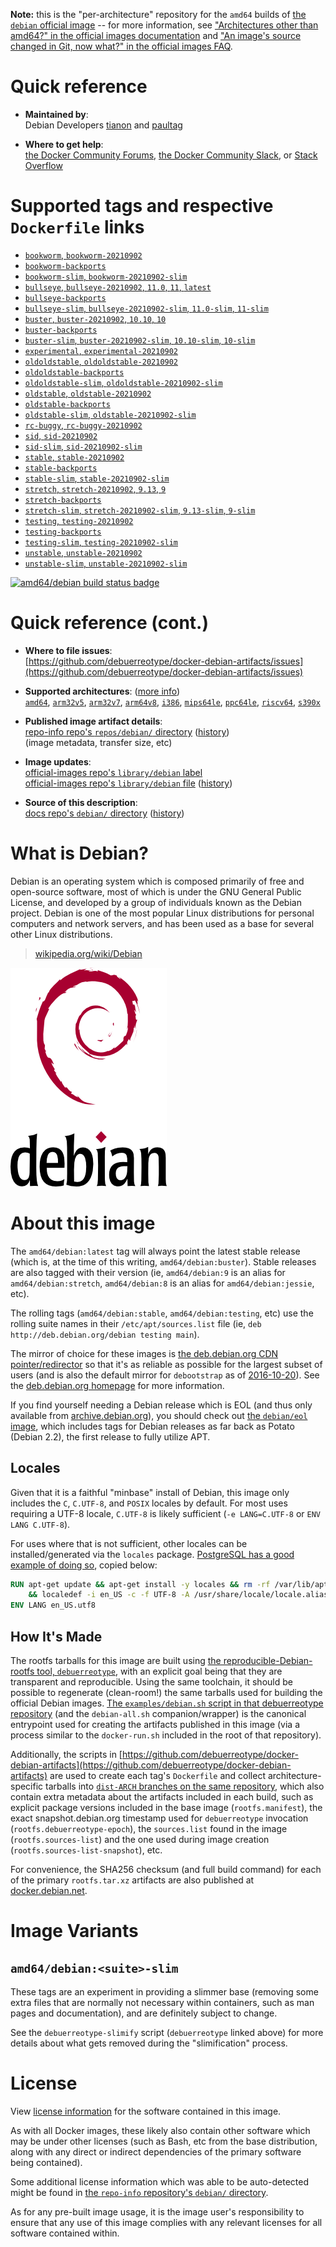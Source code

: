 <!--

********************************************************************************

WARNING:

    DO NOT EDIT "debian/README.md"

    IT IS AUTO-GENERATED

    (from the other files in "debian/" combined with a set of templates)

********************************************************************************

-->

**Note:** this is the "per-architecture" repository for the `amd64` builds of [the `debian` official image](https://hub.docker.com/_/debian) -- for more information, see ["Architectures other than amd64?" in the official images documentation](https://github.com/docker-library/official-images#architectures-other-than-amd64) and ["An image's source changed in Git, now what?" in the official images FAQ](https://github.com/docker-library/faq#an-images-source-changed-in-git-now-what).

# Quick reference

-	**Maintained by**:  
	Debian Developers [tianon](https://qa.debian.org/developer.php?login=tianon) and [paultag](https://qa.debian.org/developer.php?login=paultag)

-	**Where to get help**:  
	[the Docker Community Forums](https://forums.docker.com/), [the Docker Community Slack](https://dockr.ly/slack), or [Stack Overflow](https://stackoverflow.com/search?tab=newest&q=docker)

# Supported tags and respective `Dockerfile` links

-	[`bookworm`, `bookworm-20210902`](https://github.com/debuerreotype/docker-debian-artifacts/blob/4367a1297d6b7193b88c133c653dd07005b3c632/bookworm/Dockerfile)
-	[`bookworm-backports`](https://github.com/debuerreotype/docker-debian-artifacts/blob/4367a1297d6b7193b88c133c653dd07005b3c632/bookworm/backports/Dockerfile)
-	[`bookworm-slim`, `bookworm-20210902-slim`](https://github.com/debuerreotype/docker-debian-artifacts/blob/4367a1297d6b7193b88c133c653dd07005b3c632/bookworm/slim/Dockerfile)
-	[`bullseye`, `bullseye-20210902`, `11.0`, `11`, `latest`](https://github.com/debuerreotype/docker-debian-artifacts/blob/4367a1297d6b7193b88c133c653dd07005b3c632/bullseye/Dockerfile)
-	[`bullseye-backports`](https://github.com/debuerreotype/docker-debian-artifacts/blob/4367a1297d6b7193b88c133c653dd07005b3c632/bullseye/backports/Dockerfile)
-	[`bullseye-slim`, `bullseye-20210902-slim`, `11.0-slim`, `11-slim`](https://github.com/debuerreotype/docker-debian-artifacts/blob/4367a1297d6b7193b88c133c653dd07005b3c632/bullseye/slim/Dockerfile)
-	[`buster`, `buster-20210902`, `10.10`, `10`](https://github.com/debuerreotype/docker-debian-artifacts/blob/4367a1297d6b7193b88c133c653dd07005b3c632/buster/Dockerfile)
-	[`buster-backports`](https://github.com/debuerreotype/docker-debian-artifacts/blob/4367a1297d6b7193b88c133c653dd07005b3c632/buster/backports/Dockerfile)
-	[`buster-slim`, `buster-20210902-slim`, `10.10-slim`, `10-slim`](https://github.com/debuerreotype/docker-debian-artifacts/blob/4367a1297d6b7193b88c133c653dd07005b3c632/buster/slim/Dockerfile)
-	[`experimental`, `experimental-20210902`](https://github.com/debuerreotype/docker-debian-artifacts/blob/4367a1297d6b7193b88c133c653dd07005b3c632/experimental/Dockerfile)
-	[`oldoldstable`, `oldoldstable-20210902`](https://github.com/debuerreotype/docker-debian-artifacts/blob/4367a1297d6b7193b88c133c653dd07005b3c632/oldoldstable/Dockerfile)
-	[`oldoldstable-backports`](https://github.com/debuerreotype/docker-debian-artifacts/blob/4367a1297d6b7193b88c133c653dd07005b3c632/oldoldstable/backports/Dockerfile)
-	[`oldoldstable-slim`, `oldoldstable-20210902-slim`](https://github.com/debuerreotype/docker-debian-artifacts/blob/4367a1297d6b7193b88c133c653dd07005b3c632/oldoldstable/slim/Dockerfile)
-	[`oldstable`, `oldstable-20210902`](https://github.com/debuerreotype/docker-debian-artifacts/blob/4367a1297d6b7193b88c133c653dd07005b3c632/oldstable/Dockerfile)
-	[`oldstable-backports`](https://github.com/debuerreotype/docker-debian-artifacts/blob/4367a1297d6b7193b88c133c653dd07005b3c632/oldstable/backports/Dockerfile)
-	[`oldstable-slim`, `oldstable-20210902-slim`](https://github.com/debuerreotype/docker-debian-artifacts/blob/4367a1297d6b7193b88c133c653dd07005b3c632/oldstable/slim/Dockerfile)
-	[`rc-buggy`, `rc-buggy-20210902`](https://github.com/debuerreotype/docker-debian-artifacts/blob/4367a1297d6b7193b88c133c653dd07005b3c632/rc-buggy/Dockerfile)
-	[`sid`, `sid-20210902`](https://github.com/debuerreotype/docker-debian-artifacts/blob/4367a1297d6b7193b88c133c653dd07005b3c632/sid/Dockerfile)
-	[`sid-slim`, `sid-20210902-slim`](https://github.com/debuerreotype/docker-debian-artifacts/blob/4367a1297d6b7193b88c133c653dd07005b3c632/sid/slim/Dockerfile)
-	[`stable`, `stable-20210902`](https://github.com/debuerreotype/docker-debian-artifacts/blob/4367a1297d6b7193b88c133c653dd07005b3c632/stable/Dockerfile)
-	[`stable-backports`](https://github.com/debuerreotype/docker-debian-artifacts/blob/4367a1297d6b7193b88c133c653dd07005b3c632/stable/backports/Dockerfile)
-	[`stable-slim`, `stable-20210902-slim`](https://github.com/debuerreotype/docker-debian-artifacts/blob/4367a1297d6b7193b88c133c653dd07005b3c632/stable/slim/Dockerfile)
-	[`stretch`, `stretch-20210902`, `9.13`, `9`](https://github.com/debuerreotype/docker-debian-artifacts/blob/4367a1297d6b7193b88c133c653dd07005b3c632/stretch/Dockerfile)
-	[`stretch-backports`](https://github.com/debuerreotype/docker-debian-artifacts/blob/4367a1297d6b7193b88c133c653dd07005b3c632/stretch/backports/Dockerfile)
-	[`stretch-slim`, `stretch-20210902-slim`, `9.13-slim`, `9-slim`](https://github.com/debuerreotype/docker-debian-artifacts/blob/4367a1297d6b7193b88c133c653dd07005b3c632/stretch/slim/Dockerfile)
-	[`testing`, `testing-20210902`](https://github.com/debuerreotype/docker-debian-artifacts/blob/4367a1297d6b7193b88c133c653dd07005b3c632/testing/Dockerfile)
-	[`testing-backports`](https://github.com/debuerreotype/docker-debian-artifacts/blob/4367a1297d6b7193b88c133c653dd07005b3c632/testing/backports/Dockerfile)
-	[`testing-slim`, `testing-20210902-slim`](https://github.com/debuerreotype/docker-debian-artifacts/blob/4367a1297d6b7193b88c133c653dd07005b3c632/testing/slim/Dockerfile)
-	[`unstable`, `unstable-20210902`](https://github.com/debuerreotype/docker-debian-artifacts/blob/4367a1297d6b7193b88c133c653dd07005b3c632/unstable/Dockerfile)
-	[`unstable-slim`, `unstable-20210902-slim`](https://github.com/debuerreotype/docker-debian-artifacts/blob/4367a1297d6b7193b88c133c653dd07005b3c632/unstable/slim/Dockerfile)

[![amd64/debian build status badge](https://img.shields.io/jenkins/s/https/doi-janky.infosiftr.net/job/multiarch/job/amd64/job/debian.svg?label=amd64/debian%20%20build%20job)](https://doi-janky.infosiftr.net/job/multiarch/job/amd64/job/debian/)

# Quick reference (cont.)

-	**Where to file issues**:  
	[https://github.com/debuerreotype/docker-debian-artifacts/issues](https://github.com/debuerreotype/docker-debian-artifacts/issues)

-	**Supported architectures**: ([more info](https://github.com/docker-library/official-images#architectures-other-than-amd64))  
	[`amd64`](https://hub.docker.com/r/amd64/debian/), [`arm32v5`](https://hub.docker.com/r/arm32v5/debian/), [`arm32v7`](https://hub.docker.com/r/arm32v7/debian/), [`arm64v8`](https://hub.docker.com/r/arm64v8/debian/), [`i386`](https://hub.docker.com/r/i386/debian/), [`mips64le`](https://hub.docker.com/r/mips64le/debian/), [`ppc64le`](https://hub.docker.com/r/ppc64le/debian/), [`riscv64`](https://hub.docker.com/r/riscv64/debian/), [`s390x`](https://hub.docker.com/r/s390x/debian/)

-	**Published image artifact details**:  
	[repo-info repo's `repos/debian/` directory](https://github.com/docker-library/repo-info/blob/master/repos/debian) ([history](https://github.com/docker-library/repo-info/commits/master/repos/debian))  
	(image metadata, transfer size, etc)

-	**Image updates**:  
	[official-images repo's `library/debian` label](https://github.com/docker-library/official-images/issues?q=label%3Alibrary%2Fdebian)  
	[official-images repo's `library/debian` file](https://github.com/docker-library/official-images/blob/master/library/debian) ([history](https://github.com/docker-library/official-images/commits/master/library/debian))

-	**Source of this description**:  
	[docs repo's `debian/` directory](https://github.com/docker-library/docs/tree/master/debian) ([history](https://github.com/docker-library/docs/commits/master/debian))

# What is Debian?

Debian is an operating system which is composed primarily of free and open-source software, most of which is under the GNU General Public License, and developed by a group of individuals known as the Debian project. Debian is one of the most popular Linux distributions for personal computers and network servers, and has been used as a base for several other Linux distributions.

> [wikipedia.org/wiki/Debian](https://en.wikipedia.org/wiki/Debian)

![logo](https://raw.githubusercontent.com/docker-library/docs/b449be7df57e9ed9086bb5821bfb5d6cdc5d67a4/debian/logo.png)

# About this image

The `amd64/debian:latest` tag will always point the latest stable release (which is, at the time of this writing, `amd64/debian:buster`). Stable releases are also tagged with their version (ie, `amd64/debian:9` is an alias for `amd64/debian:stretch`, `amd64/debian:8` is an alias for `amd64/debian:jessie`, etc).

The rolling tags (`amd64/debian:stable`, `amd64/debian:testing`, etc) use the rolling suite names in their `/etc/apt/sources.list` file (ie, `deb http://deb.debian.org/debian testing main`).

The mirror of choice for these images is [the deb.debian.org CDN pointer/redirector](https://deb.debian.org) so that it's as reliable as possible for the largest subset of users (and is also the default mirror for `debootstrap` as of [2016-10-20](https://anonscm.debian.org/cgit/d-i/debootstrap.git/commit/?id=9e8bc60ad1ccf3a25ce7890526b70059f3e770de)). See the [deb.debian.org homepage](https://deb.debian.org) for more information.

If you find yourself needing a Debian release which is EOL (and thus only available from [archive.debian.org](http://archive.debian.org)), you should check out [the `debian/eol` image](https://hub.docker.com/r/debian/eol/), which includes tags for Debian releases as far back as Potato (Debian 2.2), the first release to fully utilize APT.

## Locales

Given that it is a faithful "minbase" install of Debian, this image only includes the `C`, `C.UTF-8`, and `POSIX` locales by default. For most uses requiring a UTF-8 locale, `C.UTF-8` is likely sufficient (`-e LANG=C.UTF-8` or `ENV LANG C.UTF-8`).

For uses where that is not sufficient, other locales can be installed/generated via the `locales` package. [PostgreSQL has a good example of doing so](https://github.com/docker-library/postgres/blob/69bc540ecfffecce72d49fa7e4a46680350037f9/9.6/Dockerfile#L21-L24), copied below:

```dockerfile
RUN apt-get update && apt-get install -y locales && rm -rf /var/lib/apt/lists/* \
	&& localedef -i en_US -c -f UTF-8 -A /usr/share/locale/locale.alias en_US.UTF-8
ENV LANG en_US.utf8
```

## How It's Made

The rootfs tarballs for this image are built using [the reproducible-Debian-rootfs tool, `debuerreotype`](https://github.com/debuerreotype/debuerreotype), with an explicit goal being that they are transparent and reproducible. Using the same toolchain, it should be possible to regenerate (clean-room!) the same tarballs used for building the official Debian images. [The `examples/debian.sh` script in that debuerreotype repository](https://github.com/debuerreotype/debuerreotype/blob/master/examples/debian.sh) (and the `debian-all.sh` companion/wrapper) is the canonical entrypoint used for creating the artifacts published in this image (via a process similar to the `docker-run.sh` included in the root of that repository).

Additionally, the scripts in [https://github.com/debuerreotype/docker-debian-artifacts](https://github.com/debuerreotype/docker-debian-artifacts) are used to create each tag's `Dockerfile` and collect architecture-specific tarballs into [`dist-ARCH` branches on the same repository](https://github.com/debuerreotype/docker-debian-artifacts/branches), which also contain extra metadata about the artifacts included in each build, such as explicit package versions included in the base image (`rootfs.manifest`), the exact snapshot.debian.org timestamp used for `debuerreotype` invocation (`rootfs.debuerreotype-epoch`), the `sources.list` found in the image (`rootfs.sources-list`) and the one used during image creation (`rootfs.sources-list-snapshot`), etc.

For convenience, the SHA256 checksum (and full build command) for each of the primary `rootfs.tar.xz` artifacts are also published at [docker.debian.net](https://docker.debian.net/).

# Image Variants

## `amd64/debian:<suite>-slim`

These tags are an experiment in providing a slimmer base (removing some extra files that are normally not necessary within containers, such as man pages and documentation), and are definitely subject to change.

See the `debuerreotype-slimify` script (`debuerreotype` linked above) for more details about what gets removed during the "slimification" process.

# License

View [license information](https://www.debian.org/social_contract#guidelines) for the software contained in this image.

As with all Docker images, these likely also contain other software which may be under other licenses (such as Bash, etc from the base distribution, along with any direct or indirect dependencies of the primary software being contained).

Some additional license information which was able to be auto-detected might be found in [the `repo-info` repository's `debian/` directory](https://github.com/docker-library/repo-info/tree/master/repos/debian).

As for any pre-built image usage, it is the image user's responsibility to ensure that any use of this image complies with any relevant licenses for all software contained within.

